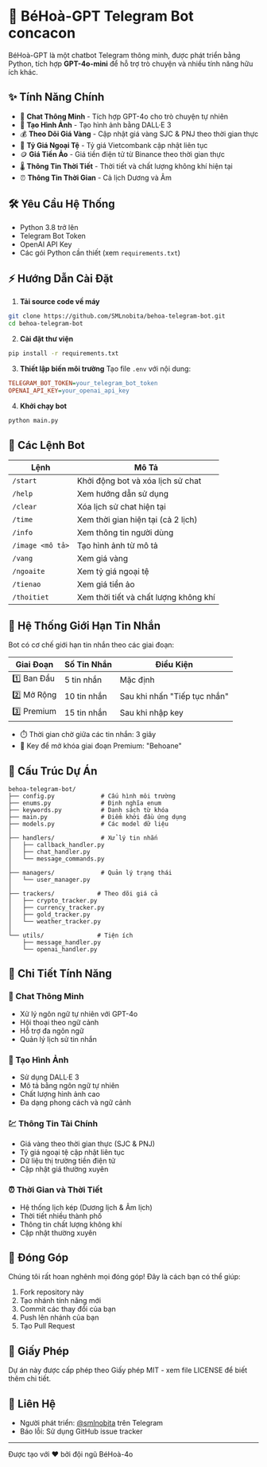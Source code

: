 # 🤖 BéHoà-GPT Telegram Bot concacon

BéHoà-GPT là một chatbot Telegram thông minh, được phát triển bằng Python, tích hợp **GPT-4o-mini** để hỗ trợ trò chuyện và nhiều tính năng hữu ích khác.

## ✨ Tính Năng Chính

- 💬 **Chat Thông Minh** - Tích hợp GPT-4o cho trò chuyện tự nhiên
- 🎨 **Tạo Hình Ảnh** - Tạo hình ảnh bằng DALL·E 3
- 💰 **Theo Dõi Giá Vàng** - Cập nhật giá vàng SJC & PNJ theo thời gian thực
- 💱 **Tỷ Giá Ngoại Tệ** - Tỷ giá Vietcombank cập nhật liên tục
- 🪙 **Giá Tiền Ảo** - Giá tiền điện tử từ Binance theo thời gian thực
- 🌡️ **Thông Tin Thời Tiết** - Thời tiết và chất lượng không khí hiện tại
- ⏰ **Thông Tin Thời Gian** - Cả lịch Dương và Âm

## 🛠️ Yêu Cầu Hệ Thống

- Python 3.8 trở lên
- Telegram Bot Token
- OpenAI API Key
- Các gói Python cần thiết (xem `requirements.txt`)

## ⚡ Hướng Dẫn Cài Đặt

1. **Tải source code về máy**
```bash
git clone https://github.com/SMLnobita/behoa-telegram-bot.git
cd behoa-telegram-bot
```

2. **Cài đặt thư viện**
```bash
pip install -r requirements.txt
```

3. **Thiết lập biến môi trường**
Tạo file `.env` với nội dung:
```ini
TELEGRAM_BOT_TOKEN=your_telegram_bot_token
OPENAI_API_KEY=your_openai_api_key
```

4. **Khởi chạy bot**
```bash
python main.py
```

## 🤖 Các Lệnh Bot

| Lệnh | Mô Tả |
|---------|-------------|
| `/start` | Khởi động bot và xóa lịch sử chat |
| `/help` | Xem hướng dẫn sử dụng |
| `/clear` | Xóa lịch sử chat hiện tại |
| `/time` | Xem thời gian hiện tại (cả 2 lịch) |
| `/info` | Xem thông tin người dùng |
| `/image <mô tả>` | Tạo hình ảnh từ mô tả |
| `/vang` | Xem giá vàng |
| `/ngoaite` | Xem tỷ giá ngoại tệ |
| `/tienao` | Xem giá tiền ảo |
| `/thoitiet` | Xem thời tiết và chất lượng không khí |

## 🔄 Hệ Thống Giới Hạn Tin Nhắn

Bot có cơ chế giới hạn tin nhắn theo các giai đoạn:

| Giai Đoạn | Số Tin Nhắn | Điều Kiện |
|-------|----------|-----------|
| 1️⃣ Ban Đầu | 5 tin nhắn | Mặc định |
| 2️⃣ Mở Rộng | 10 tin nhắn | Sau khi nhấn "Tiếp tục nhắn" |
| 3️⃣ Premium | 15 tin nhắn | Sau khi nhập key |

- ⏱️ Thời gian chờ giữa các tin nhắn: 3 giây
- 🔑 Key để mở khóa giai đoạn Premium: "Behoane"

## 📁 Cấu Trúc Dự Án

```
behoa-telegram-bot/
├── config.py             # Cấu hình môi trường
├── enums.py              # Định nghĩa enum
├── keywords.py           # Danh sách từ khóa
├── main.py               # Điểm khởi đầu ứng dụng
├── models.py             # Các model dữ liệu
│
├── handlers/             # Xử lý tin nhắn
│   ├── callback_handler.py
│   ├── chat_handler.py
│   └── message_commands.py
│
├── managers/             # Quản lý trạng thái
│   └── user_manager.py
│
├── trackers/            # Theo dõi giá cả
│   ├── crypto_tracker.py
│   ├── currency_tracker.py
│   ├── gold_tracker.py
│   └── weather_tracker.py
│
└── utils/               # Tiện ích
    ├── message_handler.py
    └── openai_handler.py
```

## 🌟 Chi Tiết Tính Năng

### 💬 Chat Thông Minh
- Xử lý ngôn ngữ tự nhiên với GPT-4o
- Hội thoại theo ngữ cảnh
- Hỗ trợ đa ngôn ngữ
- Quản lý lịch sử tin nhắn

### 🎨 Tạo Hình Ảnh
- Sử dụng DALL·E 3
- Mô tả bằng ngôn ngữ tự nhiên
- Chất lượng hình ảnh cao
- Đa dạng phong cách và ngữ cảnh

### 💹 Thông Tin Tài Chính
- Giá vàng theo thời gian thực (SJC & PNJ)
- Tỷ giá ngoại tệ cập nhật liên tục
- Dữ liệu thị trường tiền điện tử
- Cập nhật giá thường xuyên

### ⏰ Thời Gian và Thời Tiết
- Hệ thống lịch kép (Dương lịch & Âm lịch)
- Thời tiết nhiều thành phố
- Thông tin chất lượng không khí
- Cập nhật thường xuyên

## 🤝 Đóng Góp

Chúng tôi rất hoan nghênh mọi đóng góp! Đây là cách bạn có thể giúp:

1. Fork repository này
2. Tạo nhánh tính năng mới
3. Commit các thay đổi của bạn
4. Push lên nhánh của bạn
5. Tạo Pull Request

## 📝 Giấy Phép

Dự án này được cấp phép theo Giấy phép MIT - xem file LICENSE để biết thêm chi tiết.

## 👥 Liên Hệ

- Người phát triển: [@smlnobita](https://t.me/smlnobita) trên Telegram
- Báo lỗi: Sử dụng GitHub issue tracker

---

Được tạo với ❤️ bởi đội ngũ BéHoà-4o